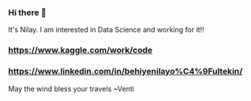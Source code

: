 ### Hi there 👋
It's Nilay. I am interested in Data Science and working for it!!
### https://www.kaggle.com/work/code
### https://www.linkedin.com/in/behiyenilayo%C4%9Fultekin/
May the wind bless your travels
~Venti 

